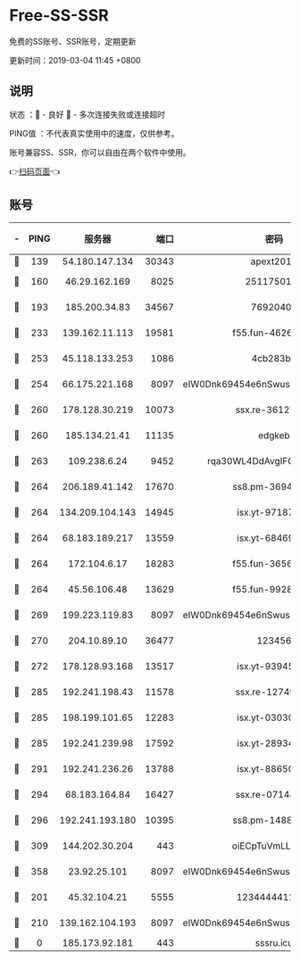 # Free-SS-SSR

免费的SS账号、SSR账号，定期更新

更新时间：2019-03-04 11:45 +0800

## 说明

状态     ：🙂 - 良好 🙁 - 多次连接失败或连接超时

PING值   ：不代表真实使用中的速度，仅供参考。

账号兼容SS、SSR，你可以自由在两个软件中使用。

👉[扫码页面](https://liesauer.github.io/free-ss-ssr.github.io/)👈

## 账号

|-|PING|服务器|端口|密码|加密方式|区域|
|:----:|:----:|:-----:|-----:|:----:|:----:|:----:|
|🙂|139|54.180.147.134|30343|apext2019|chacha20|KR|
|🙂|160|46.29.162.169|8025|2511750146|aes-256-cfb|RU|
|🙂|193|185.200.34.83|34567|76920400|aes-256-cfb|US|
|🙂|233|139.162.11.113|19581|f55.fun-46262690|aes-256-cfb|SG|
|🙂|253|45.118.133.253|1086|4cb283b8|aes-256-cfb|SG|
|🙂|254|66.175.221.168|8097|eIW0Dnk69454e6nSwuspv9DmS201tQ0D|aes-256-cfb|US|
|🙂|260|178.128.30.219|10073|ssx.re-36127052|aes-256-cfb|SG|
|🙂|260|185.134.21.41|11135|edgkeb|aes-256-cfb|GB|
|🙂|263|109.238.6.24|9452|rqa30WL4DdAvgIFG6Fs3znzTa|aes-256-cfb|FR|
|🙂|264|206.189.41.142|17670|ss8.pm-36944551|aes-256-cfb|SG|
|🙂|264|134.209.104.143|14945|isx.yt-97187184|aes-256-cfb|SG|
|🙂|264|68.183.189.217|13559|isx.yt-68469421|aes-256-cfb|SG|
|🙂|264|172.104.6.17|18283|f55.fun-36565083|aes-256-cfb|US|
|🙂|264|45.56.106.48|13629|f55.fun-99286814|aes-256-cfb|US|
|🙂|269|199.223.119.83|8097|eIW0Dnk69454e6nSwuspv9DmS201tQ0D|aes-256-cfb|US|
|🙂|270|204.10.89.10|36477|123456|aes-256-cfb|US|
|🙂|272|178.128.93.168|13517|isx.yt-93945310|aes-256-cfb|SG|
|🙂|285|192.241.198.43|11578|ssx.re-12749222|aes-256-cfb|US|
|🙂|285|198.199.101.65|12283|isx.yt-03030510|aes-256-cfb|US|
|🙂|285|192.241.239.98|17592|isx.yt-28934471|aes-256-cfb|US|
|🙂|291|192.241.236.26|13788|isx.yt-88650870|aes-256-cfb|US|
|🙂|294|68.183.164.84|16427|ssx.re-07144593|aes-256-cfb|US|
|🙂|296|192.241.193.180|10395|ss8.pm-14887083|aes-256-cfb|US|
|🙂|309|144.202.30.204|443|oiECpTuVmLLxk4Ts|aes-256-cfb|US|
|🙂|358|23.92.25.101|8097|eIW0Dnk69454e6nSwuspv9DmS201tQ0D|aes-256-cfb|US|
|🙂|201|45.32.104.21|5555|1234444411111|aes-256-cfb|SG|
|🙂|210|139.162.104.193|8097|eIW0Dnk69454e6nSwuspv9DmS201tQ0D|aes-256-cfb|JP|
|🙁|0|185.173.92.181|443|sssru.icu|rc4-md5|RU|
